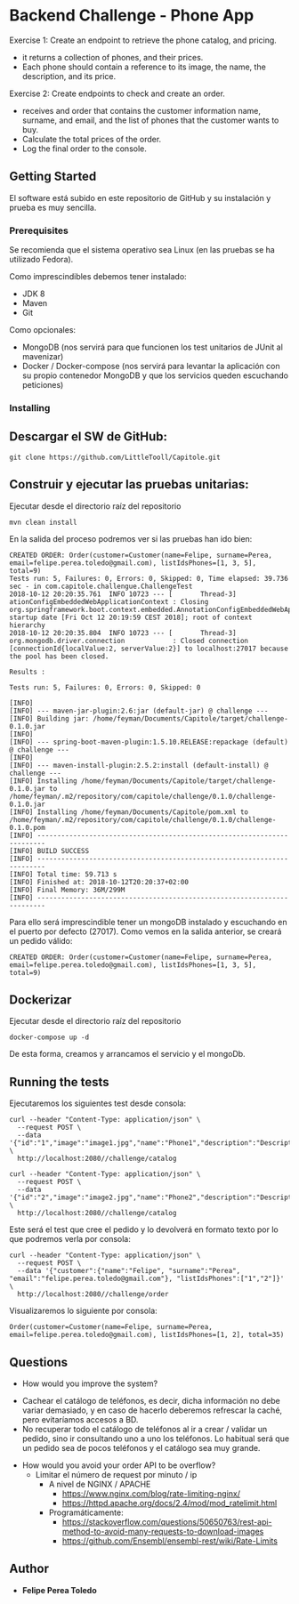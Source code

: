 # Backend Challenge - Phone App

Exercise 1: Create an endpoint to retrieve the phone catalog, and pricing.
 * it returns a collection of phones, and their prices.
 * Each phone should contain a reference to its image, the name, the description,
and its price.

Exercise 2: Create endpoints to check and create an order.
 * receives and order that contains the customer information name, surname, and
email, and the list of phones that the customer wants to buy.
 * Calculate the total prices of the order.
 * Log the final order to the console. 


## Getting Started

El software está subido en este repositorio de GitHub y su instalación y prueba es muy sencilla.

### Prerequisites

Se recomienda que el sistema operativo sea Linux (en las pruebas se ha utilizado Fedora).

Como imprescindibles debemos tener instalado:
* JDK 8
* Maven
* Git

Como opcionales:
* MongoDB (nos servirá para que funcionen los test unitarios de JUnit al mavenizar)
* Docker / Docker-compose (nos servirá para levantar la aplicación con su propio contenedor MongoDB y que los servicios queden escuchando peticiones)


### Installing

## Descargar el SW de GitHub:
```
git clone https://github.com/LittleTooll/Capitole.git
```

## Construir y ejecutar las pruebas unitarias:
Ejecutar desde el directorio raíz del repositorio
```
mvn clean install	
```

En la salida del proceso podremos ver si las pruebas han ido bien:
```
CREATED ORDER: Order(customer=Customer(name=Felipe, surname=Perea, email=felipe.perea.toledo@gmail.com), listIdsPhones=[1, 3, 5], total=9)
Tests run: 5, Failures: 0, Errors: 0, Skipped: 0, Time elapsed: 39.736 sec - in com.capitole.challengue.ChallengeTest
2018-10-12 20:20:35.761  INFO 10723 --- [       Thread-3] ationConfigEmbeddedWebApplicationContext : Closing org.springframework.boot.context.embedded.AnnotationConfigEmbeddedWebApplicationContext@3571b748: startup date [Fri Oct 12 20:19:59 CEST 2018]; root of context hierarchy
2018-10-12 20:20:35.804  INFO 10723 --- [       Thread-3] org.mongodb.driver.connection            : Closed connection [connectionId{localValue:2, serverValue:2}] to localhost:27017 because the pool has been closed.

Results :

Tests run: 5, Failures: 0, Errors: 0, Skipped: 0

[INFO] 
[INFO] --- maven-jar-plugin:2.6:jar (default-jar) @ challenge ---
[INFO] Building jar: /home/feyman/Documents/Capitole/target/challenge-0.1.0.jar
[INFO] 
[INFO] --- spring-boot-maven-plugin:1.5.10.RELEASE:repackage (default) @ challenge ---
[INFO] 
[INFO] --- maven-install-plugin:2.5.2:install (default-install) @ challenge ---
[INFO] Installing /home/feyman/Documents/Capitole/target/challenge-0.1.0.jar to /home/feyman/.m2/repository/com/capitole/challenge/0.1.0/challenge-0.1.0.jar
[INFO] Installing /home/feyman/Documents/Capitole/pom.xml to /home/feyman/.m2/repository/com/capitole/challenge/0.1.0/challenge-0.1.0.pom
[INFO] ------------------------------------------------------------------------
[INFO] BUILD SUCCESS
[INFO] ------------------------------------------------------------------------
[INFO] Total time: 59.713 s
[INFO] Finished at: 2018-10-12T20:20:37+02:00
[INFO] Final Memory: 36M/299M
[INFO] ------------------------------------------------------------------------
```

Para ello será imprescindible tener un mongoDB instalado y escuchando en el puerto por defecto (27017). Como vemos en la salida anterior, se creará un pedido válido:
```
CREATED ORDER: Order(customer=Customer(name=Felipe, surname=Perea, email=felipe.perea.toledo@gmail.com), listIdsPhones=[1, 3, 5], total=9)
```

## Dockerizar
Ejecutar desde el directorio raíz del repositorio
```
docker-compose up -d
```

De esta forma, creamos y arrancamos el servicio y el mongoDb.

## Running the tests

Ejecutaremos los siguientes test desde consola:

```
curl --header "Content-Type: application/json" \
  --request POST \
  --data '{"id":"1","image":"image1.jpg","name":"Phone1","description":"Description1","price":25}' \
  http://localhost:2080//challenge/catalog
```

```
curl --header "Content-Type: application/json" \
  --request POST \
  --data '{"id":"2","image":"image2.jpg","name":"Phone2","description":"Description2","price":10}' \
  http://localhost:2080//challenge/catalog
```

Este será el test que cree el pedido y lo devolverá en formato texto por lo que podremos verla por consola:
```
curl --header "Content-Type: application/json" \
  --request POST \
  --data '{"customer":{"name":"Felipe", "surname":"Perea", "email":"felipe.perea.toledo@gmail.com"}, "listIdsPhones":["1","2"]}' \
  http://localhost:2080//challenge/order
```

Visualizaremos lo siguiente por consola:
```
Order(customer=Customer(name=Felipe, surname=Perea, email=felipe.perea.toledo@gmail.com), listIdsPhones=[1, 2], total=35)
```


## Questions
- How would you improve the system?
+ Cachear el catálogo de teléfonos, es decir, dicha información no debe variar demasiado, y en caso de hacerlo deberemos refrescar la caché, pero evitaríamos accesos a BD. 
+ No recuperar todo el catálogo de teléfonos al ir a crear / validar un pedido, sino ir consultando uno a uno los teléfonos. Lo habitual será que un pedido sea de pocos teléfonos y el catálogo sea muy grande.

- How would you avoid your order API to be overflow?
	+ Limitar el número de request por minuto / ip
		+ A nivel de NGINX / APACHE
			+ https://www.nginx.com/blog/rate-limiting-nginx/
			+ https://httpd.apache.org/docs/2.4/mod/mod_ratelimit.html
		+ Programáticamente:
			+ https://stackoverflow.com/questions/50650763/rest-api-method-to-avoid-many-requests-to-download-images
			+ https://github.com/Ensembl/ensembl-rest/wiki/Rate-Limits


## Author
* **Felipe Perea Toledo**
